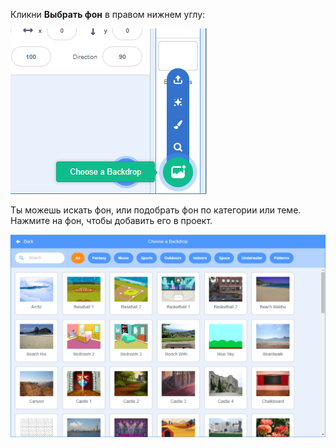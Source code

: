 Кликни **Выбрать фон** в правом нижнем углу:

![Иконка «Выбрать фон» выделена.](images/stage-choose.png)

Ты можешь искать фон, или подобрать фон по категории или теме. Нажмите на фон, чтобы добавить его в проект.

![Библиотека фоновых изображений.](images/backdrop.png)